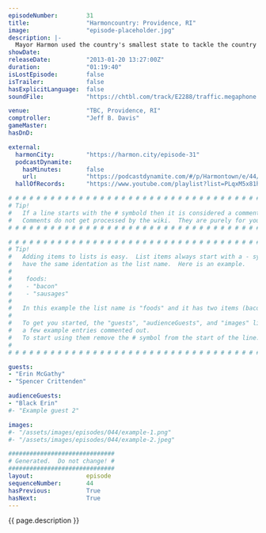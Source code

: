 ```yaml
---
episodeNumber:        31
title:                "Harmoncountry: Providence, RI"
image:                "episode-placeholder.jpg"
description: |-
  Mayor Harmon used the country's smallest state to tackle the country's biggest issues – suicide and race – before remembering someone double booked the room so he has to leave.
showDate:             
releaseDate:          "2013-01-20 13:27:00Z"
duration:             "01:19:40"
isLostEpisode:        false
isTrailer:            false
hasExplicitLanguage:  false
soundFile:            "https://chtbl.com/track/E2288/traffic.megaphone.fm/STA4515436291.mp3?updated=1554331209"

venue:                "TBC, Providence, RI"
comptroller:          "Jeff B. Davis"
gameMaster:           
hasDnD:               

external:
  harmonCity:         "https://harmon.city/episode-31"
  podcastDynamite:
    hasMinutes:       false
    url:              "https://podcastdynamite.com/#/p/Harmontown/e/44/31"
  hallOfRecords:      "https://www.youtube.com/playlist?list=PLqxM5x81hNOYgzvlVxD9oGT44j-NbfQRY"

# # # # # # # # # # # # # # # # # # # # # # # # # # # # # # # # # # # # # # # # # # # # #
# Tip!
#   If a line starts with the # symbold then it is considered a comment.
#   Comments do not get processed by the wiki.  They are purely for your information.
# # # # # # # # # # # # # # # # # # # # # # # # # # # # # # # # # # # # # # # # # # # # #

# # # # # # # # # # # # # # # # # # # # # # # # # # # # # # # # # # # # # # # # # # # # #
# Tip!
#   Adding items to lists is easy.  List items always start with a - symbol and have
#   have the same identation as the list name.  Here is an example.
#
#    foods:
#    - "bacon"
#    - "sausages"
#
#   In this example the list name is "foods" and it has two items (bacon, and sausages).
#
#   To get you started, the "guests", "audienceGuests", and "images" lists below have
#   a few example entries commented out.
#   To start using them remove the # symbol from the start of the line.
#
# # # # # # # # # # # # # # # # # # # # # # # # # # # # # # # # # # # # # # # # # # # # #

guests:
- "Erin McGathy"
- "Spencer Crittenden"

audienceGuests:
- "Black Erin"
#- "Example guest 2"

images:
#- "/assets/images/episodes/044/example-1.png"
#- "/assets/images/episodes/044/example-2.jpeg"

##############################
# Generated.  Do not change! #
##############################
layout:               episode
sequenceNumber:       44
hasPrevious:          True
hasNext:              True
---
```


<!-- The episode description will be rendered here -->
{{ page.description }}

<!-- Add your content BELOW here -->
<!-- vvvvvvvvvvvvvvvvvvvvvvvvvvv -->




<!-- ^^^^^^^^^^^^^^^^^^^^^^^^^^^ -->
<!-- Add your content ABOVE here -->

<!-- The episode gallery will be rendered here -->
